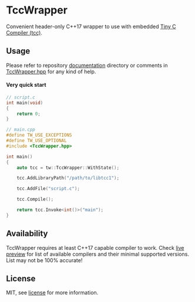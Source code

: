 # TccWrapper

Convenient header-only C++17 wrapper to use with embedded [Tiny C Compiler (tcc)](https://bellard.org/tcc/).

## Usage

Please refer to repository [documentation](documentation/) directory or comments in [TccWrapper.hpp](include/TccWrapper.hpp) for any kind of help.

#### Very quick start

```c
// script.c
int main(void)
{
    return 0;
}
```

```cpp
// main.cpp
#define TW_USE_EXCEPTIONS
#define TW_USE_OPTIONAL
#include <TccWrapper.hpp>

int main()
{
    auto tcc = tw::TccWrapper::WithState();

    tcc.AddLibraryPath("/path/to/libtcc1");

    tcc.AddFile("script.c");

    tcc.Compile();

    return tcc.Invoke<int()>("main");
}

```

## Availability

TccWrapper requires at least C++17 capable compiler to work. Check [live preview](https://godbolt.org/z/d95vbe9Tn) for list of available compilers and their minimal supported versions. List may not be 100% accurate!

## License

MIT, see [license](LICENSE) for more information.
